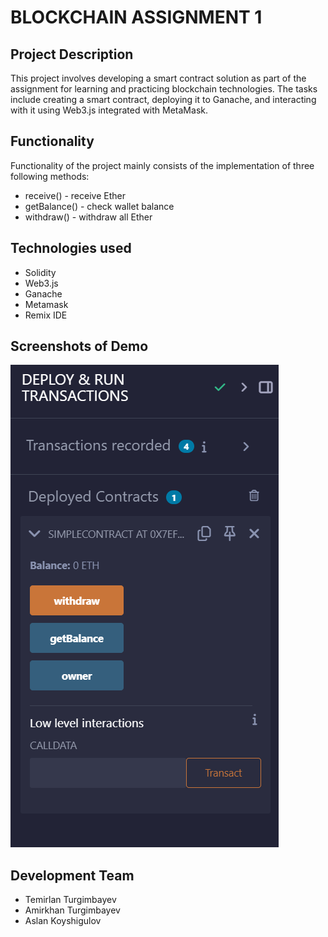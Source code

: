 # BLOCKCHAIN ASSIGNMENT 1

## Project Description
This project involves developing a smart contract solution as part of the assignment for learning and practicing blockchain technologies. The tasks include creating a smart contract, deploying it to Ganache, and interacting with it using Web3.js integrated with MetaMask.

## Functionality
Functionality of the project mainly consists of the implementation of three following methods:
- receive() - receive Ether
- getBalance() - check wallet balance
- withdraw() - withdraw all Ether

## Technologies used
- Solidity
- Web3.js
- Ganache
- Metamask
- Remix IDE

## Screenshots of Demo
![](https://github.com/Timirlon/dump/blob/main/blockchain-uni/screenshots/remix-screen-1.png)

## Development Team
- Temirlan Turgimbayev
- Amirkhan Turgimbayev
- Aslan Koyshigulov
